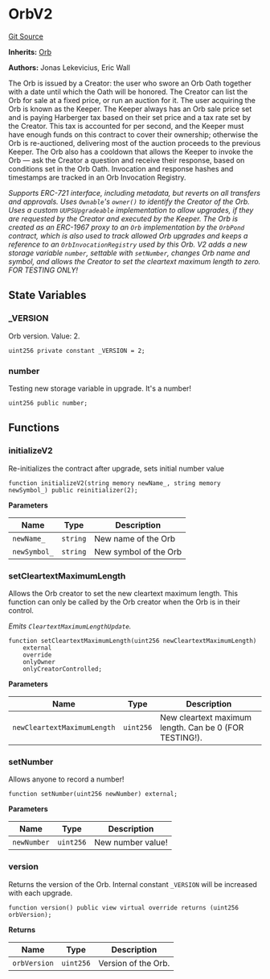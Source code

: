 # OrbV2
[Git Source](https://github.com/orbland/orb/blob/b04862cea7bd1040996e46491def80d07e33895b/src/OrbV2.sol)

**Inherits:**
[Orb](/src/Orb.sol/contract.Orb.md)

**Authors:**
Jonas Lekevicius, Eric Wall

The Orb is issued by a Creator: the user who swore an Orb Oath together with a date until which the Oath
will be honored. The Creator can list the Orb for sale at a fixed price, or run an auction for it. The user
acquiring the Orb is known as the Keeper. The Keeper always has an Orb sale price set and is paying
Harberger tax based on their set price and a tax rate set by the Creator. This tax is accounted for per
second, and the Keeper must have enough funds on this contract to cover their ownership; otherwise the Orb
is re-auctioned, delivering most of the auction proceeds to the previous Keeper. The Orb also has a
cooldown that allows the Keeper to invoke the Orb — ask the Creator a question and receive their response,
based on conditions set in the Orb Oath. Invocation and response hashes and timestamps are tracked in an
Orb Invocation Registry.

*Supports ERC-721 interface, including metadata, but reverts on all transfers and approvals. Uses
`Ownable`'s `owner()` to identify the Creator of the Orb. Uses a custom `UUPSUpgradeable` implementation to
allow upgrades, if they are requested by the Creator and executed by the Keeper. The Orb is created as an
ERC-1967 proxy to an `Orb` implementation by the `OrbPond` contract, which is also used to track allowed
Orb upgrades and keeps a reference to an `OrbInvocationRegistry` used by this Orb.
V2 adds a new storage variable `number`, settable with `setNumber`, changes Orb name and symbol, and allows
the Creator to set the cleartext maximum length to zero. FOR TESTING ONLY!*


## State Variables
### _VERSION
Orb version. Value: 2.


```solidity
uint256 private constant _VERSION = 2;
```


### number
Testing new storage variable in upgrade. It's a number!


```solidity
uint256 public number;
```


## Functions
### initializeV2

Re-initializes the contract after upgrade, sets initial number value


```solidity
function initializeV2(string memory newName_, string memory newSymbol_) public reinitializer(2);
```
**Parameters**

|Name|Type|Description|
|----|----|-----------|
|`newName_`|`string`|   New name of the Orb|
|`newSymbol_`|`string`| New symbol of the Orb|


### setCleartextMaximumLength

Allows the Orb creator to set the new cleartext maximum length. This function can only be called by
the Orb creator when the Orb is in their control.

*Emits `CleartextMaximumLengthUpdate`.*


```solidity
function setCleartextMaximumLength(uint256 newCleartextMaximumLength)
    external
    override
    onlyOwner
    onlyCreatorControlled;
```
**Parameters**

|Name|Type|Description|
|----|----|-----------|
|`newCleartextMaximumLength`|`uint256`| New cleartext maximum length. Can be 0 (FOR TESTING!).|


### setNumber

Allows anyone to record a number!


```solidity
function setNumber(uint256 newNumber) external;
```
**Parameters**

|Name|Type|Description|
|----|----|-----------|
|`newNumber`|`uint256`| New number value!|


### version

Returns the version of the Orb. Internal constant `_VERSION` will be increased with each upgrade.


```solidity
function version() public view virtual override returns (uint256 orbVersion);
```
**Returns**

|Name|Type|Description|
|----|----|-----------|
|`orbVersion`|`uint256`| Version of the Orb.|


